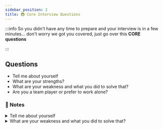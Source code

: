 ```yaml
---
sidebar_position: 2
title: 🚇 Core Interview Questions
---
```



:::info
So you didn't have any time to prepare and your interview is in a few
minutes... don't worry we got you covered, just go over this **CORE questions**

:::

## Questions

- Tell me about yourself
- What are your strengths?
- What are your weakness and what you did to solve that? 
- Are you a team player or prefer to work alone?


### 📝 Notes 

<details>
<summary>
Tell me about yourself
</summary>

**What Employers are looking for.**
- They are looking for how you can help the company

**Framework**

1. Year, 
2. School, 
3. Major, 
4. Past, 
5. Current, 
6. Future, 
7. Short term goals, 
8. Long term goals


</details>

<details>
<summary>
What are your weakness and what you did to solve that? 
</summary>

**What Employers are looking for.**
- They are looking for how you can help the company

</details>






